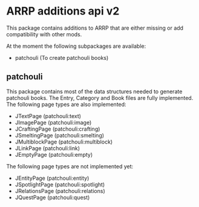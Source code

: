 # ARRP additions api v2

This package contains additions to ARRP that are either missing or add compatibility with other mods.

At the moment the following subpackages are available:

* patchouli (To create patchouli books)

## patchouli

This package contains most of the data structures needed to generate patchouli books.
The Entry, Category and Book files are fully implemented.
The following page types are also implemented:

* JTextPage (patchouli:text)
* JImagePage (patchouli:image)
* JCraftingPage (patchouli:crafting)
* JSmeltingPage (patchouli:smelting)
* JMultiblockPage (patchouli:multiblock)
* JLinkPage (patchouli:link)
* JEmptyPage (patchouli:empty)

The following page types are not implemented yet:

* JEntityPage (patchouli:entity)
* JSpotlightPage (patchouli:spotlight)
* JRelationsPage (patchouli:relations)
* JQuestPage (patchouli:quest)
